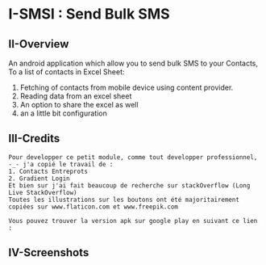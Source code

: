 # I-SMSI : Send Bulk SMS

## II-Overview
An android application which allow you to send bulk SMS to your Contacts, To a list of contacts in Excel Sheet:
1. Fetching of contacts from mobile device using content provider.
2. Reading data from an excel sheet
3. An option to share the excel as well
4. an a little bit configuration

## III-Credits
	Pour developper ce petit module, comme tout developper professionnel, -_- j'a copié le travail de :
	1. Contacts Entreprots
	2. Gradient Login
	Et bien sur j'ai fait beaucoup de recherche sur stackOverflow (Long Live StackOverflow)
	Toutes les illustrations sur les boutons ont été majoritairement copiées sur www.flaticon.com et www.freepik.com
	
	Vous pouvez trouver la version apk sur google play en suivant ce lien :



## IV-Screenshots

